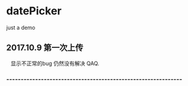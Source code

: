 # datePicker
just a demo 
## 2017.10.9 第一次上传
    显示不正常的bug 仍然没有解决 QAQ.
### -------------------------------------------------------------
